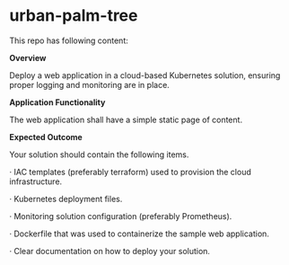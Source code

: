 # urban-palm-tree

This repo has following content:

**Overview**

Deploy a web application in a cloud-based Kubernetes solution, ensuring proper logging and monitoring are in place.

**Application Functionality**

The web application shall have a simple static page of content.

**Expected Outcome**

Your solution should contain the following items.

·    IAC templates (preferably terraform) used to provision the cloud infrastructure.

·    Kubernetes deployment files.

·    Monitoring solution configuration (preferably Prometheus).

·    Dockerfile that was used to containerize the sample web application.

·    Clear documentation on how to deploy your solution.


